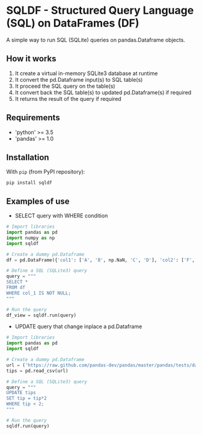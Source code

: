 # SQLDF - Structured Query Language (SQL) on DataFrames (DF)
A simple way to run SQL (SQLite) queries on pandas.Dataframe objects.

## How it works
1) It create a virtual in-memory SQLite3 database at runtime
2) It convert the pd.Dataframe input(s) to SQL table(s)
3) It proceed the SQL query on the table(s)
4) It convert back the SQL table(s) to updated pd.Dataframe(s) if required
5) It returns the result of the query if required

## Requirements
* 'python' >= 3.5
* 'pandas' >= 1.0

## Installation
With `pip` (from PyPI repository):

```
pip install sqldf
```

## Examples of use

* SELECT query with WHERE condition
```python
# Import libraries
import pandas as pd
import numpy as np
import sqldf

# Create a dummy pd.Dataframe
df = pd.DataFrame({'col1': ['A', 'B', np.NaN, 'C', 'D'], 'col2': ['F', np.NaN, 'G', 'H', 'I']})

# Define a SQL (SQLite3) query
query = """
SELECT *
FROM df
WHERE col_1 IS NOT NULL;
"""

# Run the query
df_view = sqldf.run(query)
```

* UPDATE query that change inplace a pd.Dataframe
```python
# Import libraries
import pandas as pd
import sqldf

# Create a dummy pd.Dataframe
url = ('https://raw.github.com/pandas-dev/pandas/master/pandas/tests/data/tips.csv')
tips = pd.read_csv(url)

# Define a SQL (SQLite3) query
query = """
UPDATE tips
SET tip = tip*2
WHERE tip < 2;
"""

# Run the query
sqldf.run(query)
```
